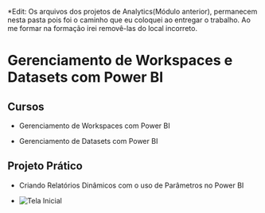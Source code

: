 *Edit: Os arquivos dos projetos de Analytics(Módulo anterior), permanecem nesta pasta pois foi o caminho que eu coloquei ao entregar o trabalho. Ao me formar na formação irei removê-las do local incorreto.

# Gerenciamento de Workspaces e Datasets com Power BI


## Cursos 


-  Gerenciamento de Workspaces com Power BI


-  Gerenciamento de Datasets com Power BI


## Projeto Prático


- Criando Relatórios Dinâmicos com o uso de Parâmetros no Power BI

- ![Tela Inicial]([https://exemplo.com/logo.png](https://github.com/HammadN98/Formacao_PowerBI_DIO/blob/main/Modulo6/RelatorioDinamico0.PNG))



